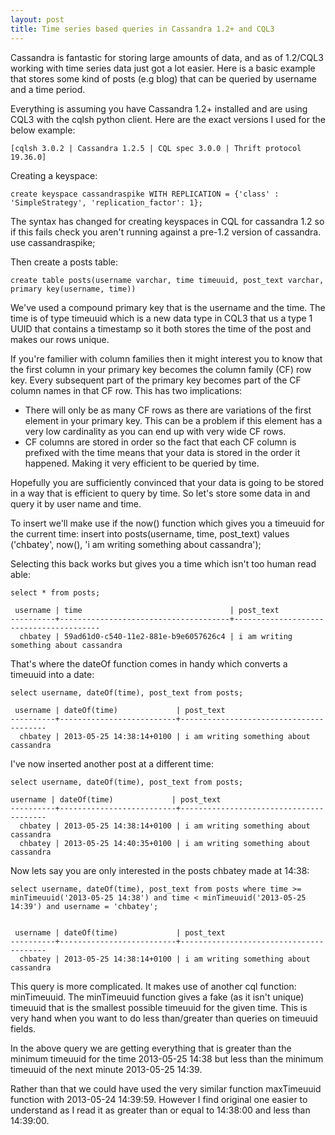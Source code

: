 ```yaml
---
layout: post
title: Time series based queries in Cassandra 1.2+ and CQL3
---
```


Cassandra is fantastic for storing large amounts of data, and as of 1.2/CQL3 working with time series data just got a lot easier. Here is a basic example that stores some kind of posts (e.g blog) that can be queried by username and a time period.

Everything is assuming you have Cassandra 1.2+ installed and are using CQL3 with the cqlsh python client. Here are the exact versions I used for the below example:

```
[cqlsh 3.0.2 | Cassandra 1.2.5 | CQL spec 3.0.0 | Thrift protocol 19.36.0]
```

Creating a keyspace:

```
create keyspace cassandraspike WITH REPLICATION = {'class' : 'SimpleStrategy', 'replication_factor': 1};
```

The syntax has changed for creating keyspaces in CQL for cassandra 1.2 so if this fails check you aren't running against a pre-1.2 version of cassandra.
use cassandraspike;

Then create a posts table:

```
create table posts(username varchar, time timeuuid, post_text varchar, primary key(username, time))
```

We've used a compound primary key that is the username and the time. The time is of type timeuuid which is a new data type in CQL3 that us a type 1 UUID that contains a timestamp so it both stores the time of the post and makes our rows unique.

If you're familier with column families then it might interest you to know that the first column in your primary key becomes the column family (CF) row key. Every subsequent part of the primary key becomes part of the CF column names in that CF row. This has two implications:

* There will only be as many CF rows as there are variations of the first element in your primary key. This can be a problem if this element has a very low cardinality as you can end up with very wide CF rows.
* CF columns are stored in order so the fact that each CF column is prefixed with the time means that your data is stored in the order it happened. Making it very efficient to be queried by time.

Hopefully you are sufficiently convinced that your data is going to be stored in a way that is efficient to query by time. So let's store some data in and query it by user name and time.

To insert we'll make use if the now() function which gives you a timeuuid for the current time:
insert into posts(username, time, post_text) values ('chbatey', now(), 'i am writing something about cassandra');

Selecting this back works but gives you a time which isn't too human read able:

```
select * from posts;

 username | time                                 | post_text
----------+--------------------------------------+----------------------------------------
  chbatey | 59ad61d0-c540-11e2-881e-b9e6057626c4 | i am writing something about cassandra
```


That's where the dateOf function comes in handy which converts a timeuuid into a date:

```
select username, dateOf(time), post_text from posts;

 username | dateOf(time)             | post_text
----------+--------------------------+----------------------------------------
  chbatey | 2013-05-25 14:38:14+0100 | i am writing something about cassandra
```

I've now inserted another post at a different time:

```
select username, dateOf(time), post_text from posts;

username | dateOf(time)             | post_text
----------+--------------------------+----------------------------------------
  chbatey | 2013-05-25 14:38:14+0100 | i am writing something about cassandra
  chbatey | 2013-05-25 14:40:35+0100 | i am writing something about cassandra
```

Now lets say you are only interested in the posts chbatey made at 14:38:

```
select username, dateOf(time), post_text from posts where time >= minTimeuuid('2013-05-25 14:38') and time < minTimeuuid('2013-05-25 14:39') and username = 'chbatey';


 username | dateOf(time)             | post_text
----------+--------------------------+----------------------------------------
  chbatey | 2013-05-25 14:38:14+0100 | i am writing something about cassandra
```

This query is more complicated. It makes use of another cql function: minTimeuuid. The minTimeuuid function gives a fake (as it isn't unique) timeuuid that is the smallest possible timeuuid for the given time. This is very hand when you want to do less than/greater than queries on timeuuid fields.

In the above query we are getting everything that is greater than the minimum timeuuid for the time 2013-05-25 14:38 but less than the minimum timeuuid of the next minute 2013-05-25 14:39.

Rather than that we could have used the very similar function maxTimeuuid function with 2013-05-24 14:39:59. However I find original one easier to understand as I read it as greater than or equal to 14:38:00 and less than 14:39:00.